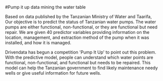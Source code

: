 #Pump it up data mining the water table

Based on data published by the Tanzanian Ministry of Water and Taarifa, Our objective is to predict the status of Tanzanian water pumps. The water pumps are either functional, non-functional, or they are functional but need repair. We are given 40 predictor variables providing information on the location, management, and extraction method of the pump when it was installed, and how it is managed.

Drivendata has begun a competition 'Pump It Up' to point out this problem. With the predictive model, people can understand which water points are functional, non-functional, and functional but needs to be repaired. This model can help the Tanzanian government to find likely maintenance needy wells or give useful information for future wells.
